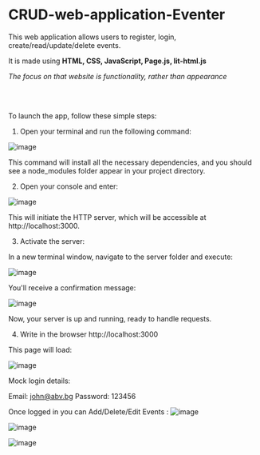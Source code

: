 # CRUD-web-application-Eventer
This web application allows users to register, login, create/read/update/delete events. 

It is made using __**HTML, CSS, JavaScript, Page.js, lit-html.js**__

*The focus on that website is functionality, rather than appearance*

<br>
<br>

To launch the app, follow these simple steps:

1. Open your terminal and run the following command:
   

![image](https://github.com/bogdangeorgievv/CRUD-web-application-Eventer/assets/140177649/56caa231-4003-48b1-b9b8-396192ff06c2)


This command will install all the necessary dependencies, and you should see a node_modules folder appear in your project directory.

2. Open your console and enter:

![image](https://github.com/bogdangeorgievv/CRUD-web-application-Eventer/assets/140177649/3183b50c-4383-4288-bd9b-1f2c3ad4ecd3)

This will initiate the HTTP server, which will be accessible at http://localhost:3000.

3. Activate the server:

In a new terminal window, navigate to the server folder and execute:

![image](https://github.com/bogdangeorgievv/CRUD-web-application-Eventer/assets/140177649/259495f3-e5aa-413c-811f-f95b484b3bfd)

You'll receive a confirmation message:

![image](https://github.com/bogdangeorgievv/CRUD-web-application-Eventer/assets/140177649/f49bef6a-1c99-4a37-a319-033ecbd04528)
   
Now, your server is up and running, ready to handle requests.

4. Write in the browser  http://localhost:3000

This page will load:

![image](https://github.com/bogdangeorgievv/CRUD-web-application-Eventer/assets/140177649/948e844b-80b3-4f8a-bd10-90ee2c7313de)


Mock login details: 

Email: john@abv.bg 
Password: 123456

Once logged in you can Add/Delete/Edit Events :
![image](https://github.com/bogdangeorgievv/CRUD-web-application-Eventer/assets/140177649/e9f45480-3779-400d-9864-06b9175f7712)

![image](https://github.com/bogdangeorgievv/CRUD-web-application-Eventer/assets/140177649/70d88f46-eda1-4342-9eb7-87f5d4c59158)

![image](https://github.com/bogdangeorgievv/CRUD-web-application-Eventer/assets/140177649/e7cc4c35-d535-4b0a-9869-dbd4bc79dc38)







